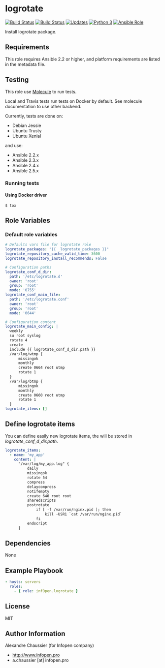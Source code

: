 # logrotate

[![Build Status](https://img.shields.io/travis/infOpen/ansible-role-logrotate/master.svg?label=travis_master)](https://travis-ci.org/infOpen/ansible-role-logrotate)
[![Build Status](https://img.shields.io/travis/infOpen/ansible-role-logrotate/develop.svg?label=travis_develop)](https://travis-ci.org/infOpen/ansible-role-logrotate)
[![Updates](https://pyup.io/repos/github/infOpen/ansible-role-logrotate/shield.svg)](https://pyup.io/repos/github/infOpen/ansible-role-logrotate/)
[![Python 3](https://pyup.io/repos/github/infOpen/ansible-role-logrotate/python-3-shield.svg)](https://pyup.io/repos/github/infOpen/ansible-role-logrotate/)
[![Ansible Role](https://img.shields.io/ansible/role/25591.svg)](https://galaxy.ansible.com/infOpen/logrotate/)

Install logrotate package.

## Requirements

This role requires Ansible 2.2 or higher,
and platform requirements are listed in the metadata file.

## Testing

This role use [Molecule](https://github.com/metacloud/molecule/) to run tests.

Local and Travis tests run tests on Docker by default.
See molecule documentation to use other backend.

Currently, tests are done on:
- Debian Jessie
- Ubuntu Trusty
- Ubuntu Xenial

and use:
- Ansible 2.2.x
- Ansible 2.3.x
- Ansible 2.4.x
- Ansible 2.5.x

### Running tests

#### Using Docker driver

```
$ tox
```

## Role Variables

### Default role variables

``` yaml
# Defaults vars file for logrotate role
logrotate_packages: "{{ _logrotate_packages }}"
logrotate_repository_cache_valid_time: 3600
logrotate_repository_install_recommends: False

# Configuration paths
logrotate_conf_d_dir:
  path: '/etc/logrotate.d'
  owner: 'root'
  group: 'root'
  mode: '0755'
logrotate_conf_main_file:
  path: '/etc/logrotate.conf'
  owner: 'root'
  group: 'root'
  mode: '0644'

# Configuration content
logrotate_main_config: |
  weekly
  su root syslog
  rotate 4
  create
  include {{ logrotate_conf_d_dir.path }}
  /var/log/wtmp {
      missingok
      monthly
      create 0664 root utmp
      rotate 1
  }
  /var/log/btmp {
      missingok
      monthly
      create 0660 root utmp
      rotate 1
  }
logrotate_items: []
```

## Define logrotate items

You can define easily new logrotate items, the will be stored in *logrotate_conf_d_dir.path*.

``` yaml
logrotate_items:
  - name: 'my_app'
    content: |
      "/var/log/my_app.log" {
          daily
          missingok
          rotate 54
          compress
          delaycompress
          notifempty
          create 640 root root
          sharedscripts
          postrotate
              if [ -f /var/run/nginx.pid ]; then
                  kill -USR1 `cat /var/run/nginx.pid`
              fi
          endscript
      }
```

## Dependencies

None

## Example Playbook

``` yaml
- hosts: servers
  roles:
    - { role: infOpen.logrotate }
```

## License

MIT

## Author Information

Alexandre Chaussier (for Infopen company)
- http://www.infopen.pro
- a.chaussier [at] infopen.pro
